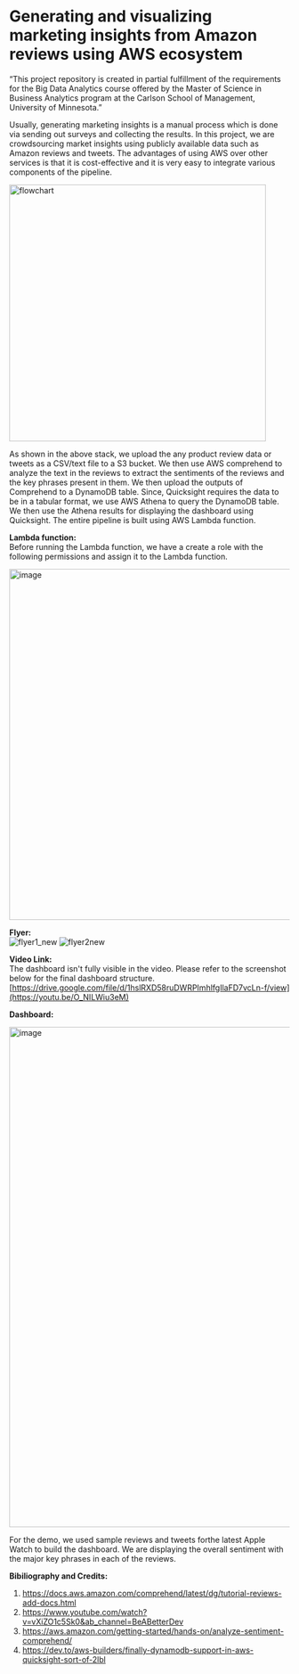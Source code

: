 # Generating and visualizing marketing insights from Amazon reviews using AWS ecosystem

“This project repository is created in partial fulfillment of the requirements for the Big Data Analytics course offered by the Master of Science in Business Analytics program at the Carlson School of Management, University of Minnesota.”

Usually, generating marketing insights is a manual process which is done via sending out surveys and collecting the results. In this project, we are crowdsourcing market insights using publicly available data such as Amazon reviews and tweets. The advantages of using AWS over other services is that it is cost-effective and it is very easy to integrate various components of the pipeline.

<img width="461" alt="flowchart" src="https://media.github.umn.edu/user/24686/files/cb6ebcf9-69d5-4ba5-b311-6107ba6908e9">

As shown in the above stack, we upload the any product review data or tweets as a CSV/text file to a S3 bucket. We then use AWS comprehend to analyze the text in the reviews to extract the sentiments of the reviews and the key phrases present in them. We then upload the outputs of Comprehend to a DynamoDB table. Since, Quicksight requires the data to be in a tabular format, we use AWS Athena to query the DynamoDB table. We then use the Athena results for displaying the dashboard using Quicksight. The entire pipeline is built using AWS Lambda function.

**Lambda function:**\
Before running the Lambda function, we have a create a role with the following permissions and assign it to the Lambda function.

<img width="630" alt="image" src="https://user-images.githubusercontent.com/40022088/206337079-d989b6c9-86d2-4602-89f3-d51ac3d69e97.png">


**Flyer:**\
![flyer1_new](https://user-images.githubusercontent.com/40022088/206339985-6574d9ce-b50e-455c-83ad-3455ca34a33b.png)
![flyer2new](https://user-images.githubusercontent.com/40022088/206340087-0c3a2d75-075c-4730-bb70-826e6ef93134.png)


**Video Link:**\
The dashboard isn't fully visible in the video. Please refer to the screenshot below for the final dashboard structure.
[https://drive.google.com/file/d/1hslRXD58ruDWRPImhlfgIlaFD7vcLn-f/view](https://youtu.be/O_NILWiu3eM)

**Dashboard:**

<img width="898" alt="image" src="https://user-images.githubusercontent.com/40022088/206047348-91559a72-42a2-49cc-8097-f020bfbba4f0.png">

For the demo, we used sample reviews and tweets forthe latest Apple Watch to build the dashboard. We are displaying the overall sentiment with the major key phrases in each of the reviews.

**Bibiliography and Credits:**
1. https://docs.aws.amazon.com/comprehend/latest/dg/tutorial-reviews-add-docs.html
2. https://www.youtube.com/watch?v=vXiZO1c5Sk0&ab_channel=BeABetterDev
3. https://aws.amazon.com/getting-started/hands-on/analyze-sentiment-comprehend/
4. https://dev.to/aws-builders/finally-dynamodb-support-in-aws-quicksight-sort-of-2lbl

